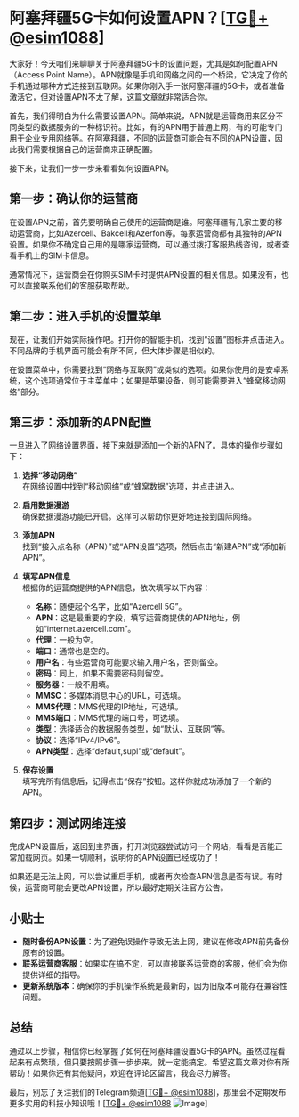 # 阿塞拜疆5G卡如何设置APN？[[TG💪+ @esim1088](https://t.me/s/esim1088)]

大家好！今天咱们来聊聊关于阿塞拜疆5G卡的设置问题，尤其是如何配置APN（Access Point Name）。APN就像是手机和网络之间的一个桥梁，它决定了你的手机通过哪种方式连接到互联网。如果你刚入手一张阿塞拜疆的5G卡，或者准备激活它，但对设置APN不太了解，这篇文章就非常适合你。

首先，我们得明白为什么需要设置APN。简单来说，APN就是运营商用来区分不同类型的数据服务的一种标识符。比如，有的APN用于普通上网，有的可能专门用于企业专用网络等。在阿塞拜疆，不同的运营商可能会有不同的APN设置，因此我们需要根据自己的运营商来正确配置。

接下来，让我们一步一步来看看如何设置APN。

## 第一步：确认你的运营商

在设置APN之前，首先要明确自己使用的运营商是谁。阿塞拜疆有几家主要的移动运营商，比如Azercell、Bakcell和Azerfon等。每家运营商都有其独特的APN设置。如果你不确定自己用的是哪家运营商，可以通过拨打客服热线咨询，或者查看手机上的SIM卡信息。

通常情况下，运营商会在你购买SIM卡时提供APN设置的相关信息。如果没有，也可以直接联系他们的客服获取帮助。

## 第二步：进入手机的设置菜单

现在，让我们开始实际操作吧。打开你的智能手机，找到“设置”图标并点击进入。不同品牌的手机界面可能会有所不同，但大体步骤是相似的。

在设置菜单中，你需要找到“网络与互联网”或类似的选项。如果你使用的是安卓系统，这个选项通常位于主菜单中；如果是苹果设备，则可能需要进入“蜂窝移动网络”部分。

## 第三步：添加新的APN配置

一旦进入了网络设置界面，接下来就是添加一个新的APN了。具体的操作步骤如下：

1. **选择“移动网络”**  
   在网络设置中找到“移动网络”或“蜂窝数据”选项，并点击进入。

2. **启用数据漫游**  
   确保数据漫游功能已开启。这样可以帮助你更好地连接到国际网络。

3. **添加APN**  
   找到“接入点名称（APN）”或“APN设置”选项，然后点击“新建APN”或“添加新APN”。

4. **填写APN信息**  
   根据你的运营商提供的APN信息，依次填写以下内容：
   - **名称**：随便起个名字，比如“Azercell 5G”。
   - **APN**：这是最重要的字段，填写运营商提供的APN地址，例如“internet.azercell.com”。
   - **代理**：一般为空。
   - **端口**：通常也是空的。
   - **用户名**：有些运营商可能要求输入用户名，否则留空。
   - **密码**：同上，如果不需要密码则留空。
   - **服务器**：一般不用填。
   - **MMSC**：多媒体消息中心的URL，可选填。
   - **MMS代理**：MMS代理的IP地址，可选填。
   - **MMS端口**：MMS代理的端口号，可选填。
   - **类型**：选择适合的数据服务类型，如“默认、互联网”等。
   - **协议**：选择“IPv4/IPv6”。
   - **APN类型**：选择“default,supl”或“default”。

5. **保存设置**  
   填写完所有信息后，记得点击“保存”按钮。这样你就成功添加了一个新的APN。

## 第四步：测试网络连接

完成APN设置后，返回到主界面，打开浏览器尝试访问一个网站，看看是否能正常加载网页。如果一切顺利，说明你的APN设置已经成功了！

如果还是无法上网，可以尝试重启手机，或者再次检查APN信息是否有误。有时候，运营商可能会更改APN设置，所以最好定期关注官方公告。

## 小贴士

- **随时备份APN设置**：为了避免误操作导致无法上网，建议在修改APN前先备份原有的设置。
- **联系运营商客服**：如果实在搞不定，可以直接联系运营商的客服，他们会为你提供详细的指导。
- **更新系统版本**：确保你的手机操作系统是最新的，因为旧版本可能存在兼容性问题。

## 总结

通过以上步骤，相信你已经掌握了如何在阿塞拜疆设置5G卡的APN。虽然过程看起来有点繁琐，但只要按照步骤一步步来，就一定能搞定。希望这篇文章对你有所帮助！如果你还有其他疑问，欢迎在评论区留言，我会尽力解答。

最后，别忘了关注我们的Telegram频道[[TG💪+ @esim1088](https://t.me/s/esim1088)]，那里会不定期发布更多实用的科技小知识哦！[[TG💪+ @esim1088](https://t.me/s/esim1088) ![Image](https://i.postimg.cc/4NQfJmqS/Snipaste-2025-05-13-00-14-12.png)]